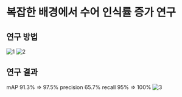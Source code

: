 # 복잡한 배경에서 수어 인식률 증가 연구

## 연구 방법
![1](https://github.com/dhdr0825/Sign_Language_Project/assets/65939582/20d3be2c-b344-4ebd-a358-b37d81f410e1)
![2](https://github.com/dhdr0825/Sign_Language_Project/assets/65939582/fbf36bf0-c52c-45f5-bf1d-c3af6bdd8d53)

## 연구 결과
mAP 91.3% => 97.5%
precision 65.7%
recall 95% => 100%
![3](https://github.com/dhdr0825/Sign_Language_Project/assets/65939582/4ee5861a-306a-4178-b22c-1f7b12a7bd14)

